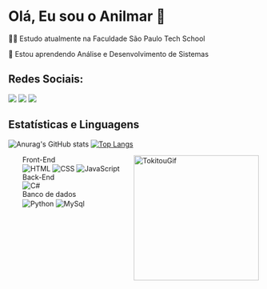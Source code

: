 # Olá, Eu sou o Anilmar 🤙
👩‍💻 Estudo atualmente na Faculdade São Paulo Tech School

🧠 Estou aprendendo Análise e Desenvolvimento de Sistemas

## Redes Sociais:
<div> 
  <a href="https://www.instagram.com/__nilxzy/" target="_blank"><img src="https://img.shields.io/badge/-Instagram-%23E4405F?style=for-the-badge&logo=instagram&logoColor=white" target="_blank"></a> 
  <a href = "mailto:anilmarorellana@gmail.com"><img src="https://img.shields.io/badge/-Gmail-%23333?style=for-the-badge&logo=gmail&logoColor=white" target="_blank"></a>
  <a href="https://www.linkedin.com/in/anilmar-orellana-736611263/" target="_blank"><img src="https://img.shields.io/badge/-LinkedIn-%230077B5?style=for-the-badge&logo=linkedin&logoColor=white" target="_blank"></a> 
</div>

## Estatísticas e Linguagens
![Anurag's GitHub stats](https://github-readme-stats.vercel.app/api?username=AnilmarChoque&show_icons=true&theme=transparent)
[![Top Langs](https://github-readme-stats.vercel.app/api/top-langs/?username=AnilmarChoque&hide_progress=true&theme=transparent)](https://github.com/anuraghazra/github-readme-stats)

<div style="display: flex; justify-content: space-between;"><br/>
    <div>
    <div>
      Front-End
    </div>
    <div>
      <img align="center" alt="HTML" src="https://img.shields.io/badge/HTML5-E34F26?style=for-the-badge&logo=html5&logoColor=white"/>
      <img align="center" alt="CSS" src="https://img.shields.io/badge/CSS3-1572B6?style=for-the-badge&logo=css3&logoColor=white"/>
      <img align="center"  alt="JavaScript" src="https://img.shields.io/badge/JavaScript-323330?style=for-the-badge&logo=javascript&logoColor=F7DF1E" />
    </div>
    <div>
      Back-End
    </div>
    <div>
      <img align="center" alt="C#" src="https://img.shields.io/badge/C%23-239120?style=for-the-badge&logo=c-sharp&logoColor=white"/>
    </div>
    <div>
      Banco de dados
    </div>
    <div>
      <img align="center" alt="Python" src="https://img.shields.io/badge/Microsoft_SQL_Server-CC2927?style=for-the-badge&logo=microsoft-sql-server&logoColor=white"/>
      <img align="center" alt="MySql" src="https://img.shields.io/badge/MySQL-005C84?style=for-the-badge&logo=mysql&logoColor=white">
    </div>
    </div>
    <div>
    <img align="left" alt="TokitouGif" src="https://cdn.discordapp.com/attachments/1114785226430885910/1114785309490696222/muichirotokito-demonslayer.gif?ex=65ed42b9&is=65dacdb9&hm=44c300d18f344e7b2d56a55e9702b3d92d6ede23597e1e42da4e2983e64b717b&" width="250" height="auto"/>
    </div>
      
 </div>
